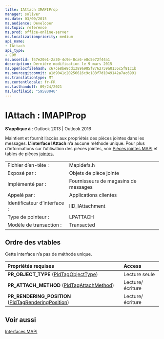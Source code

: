 ```yaml
---
title: IAttach IMAPIProp
manager: soliver
ms.date: 03/09/2015
ms.audience: Developer
ms.topic: reference
ms.prod: office-online-server
ms.localizationpriority: medium
api_name:
- IAttach
api_type:
- COM
ms.assetid: f47e20e1-2a30-4c9e-8ca6-e8c5e72f44a1
description: Dernière modification le 9 mars 2015
ms.openlocfilehash: c67ce8be8cd1389a985f8762759a0136c5f81c1b
ms.sourcegitcommit: a1d9041c20256616c9c183f7d1049142a7ac6991
ms.translationtype: MT
ms.contentlocale: fr-FR
ms.lasthandoff: 09/24/2021
ms.locfileid: "59580040"
---
```

# <a name="iattach--imapiprop"></a>IAttach : IMAPIProp

  
  
**S’applique à** : Outlook 2013 | Outlook 2016 
  
Maintient et fournit l’accès aux propriétés des pièces jointes dans les messages. **L’interface IAttach** n’a aucune méthode unique. Pour plus d’informations sur l’utilisation des pièces jointes, voir [Pièces jointes MAPI](mapi-attachments.md) et tables de pièces [jointes.](attachment-tables.md) 
  
|||
|:-----|:-----|
|Fichier d’en-tête :  <br/> |Mapidefs.h  <br/> |
|Exposé par :  <br/> |Objets de pièce jointe  <br/> |
|Implémenté par :  <br/> |Fournisseurs de magasins de messages  <br/> |
|Appelé par :  <br/> |Applications clientes  <br/> |
|Identificateur d’interface :  <br/> |IID_IAttachment  <br/> |
|Type de pointeur :  <br/> |LPATTACH  <br/> |
|Modèle de transaction :  <br/> |Transacted  <br/> |
   
## <a name="vtable-order"></a>Ordre des vtables

Cette interface n’a pas de méthode unique.
  
|**Propriétés requises**|**Access**|
|:-----|:-----|
|**PR_OBJECT_TYPE** ([PidTagObjectType](pidtagobjecttype-canonical-property.md))  <br/> |Lecture seule  <br/> |
|**PR_ATTACH_METHOD** ([PidTagAttachMethod](pidtagattachmethod-canonical-property.md))  <br/> |Lecture/écriture  <br/> |
|**PR_RENDERING_POSITION** ([PidTagRenderingPosition](pidtagrenderingposition-canonical-property.md))  <br/> |Lecture/écriture  <br/> |
   
## <a name="see-also"></a>Voir aussi



[Interfaces MAPI](mapi-interfaces.md)

